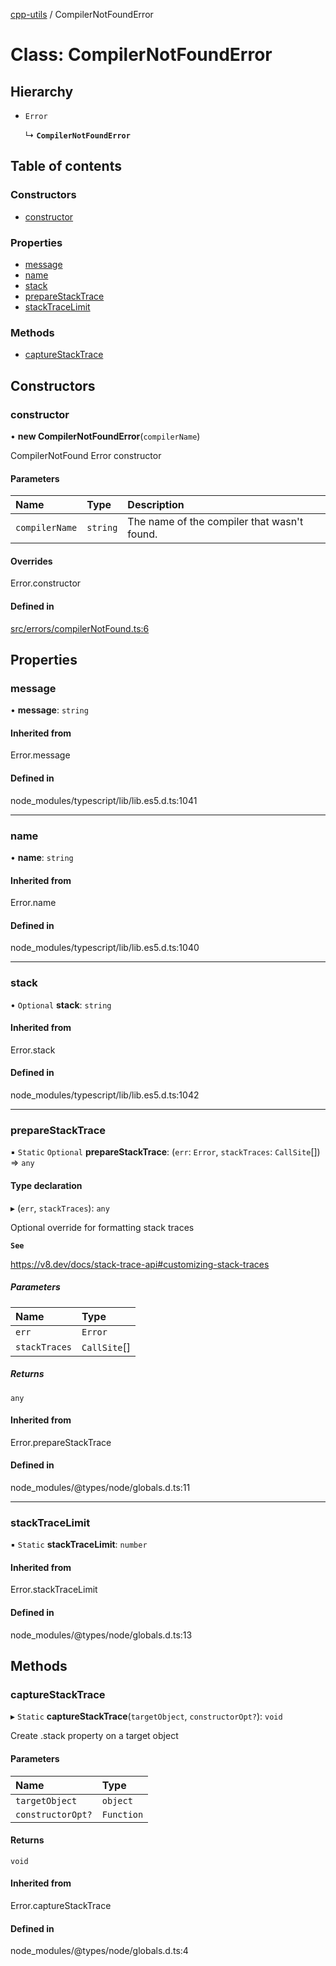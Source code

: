 [cpp-utils](../API.md) / CompilerNotFoundError

# Class: CompilerNotFoundError

## Hierarchy

- `Error`

  ↳ **`CompilerNotFoundError`**

## Table of contents

### Constructors

- [constructor](CompilerNotFoundError.md#constructor)

### Properties

- [message](CompilerNotFoundError.md#message)
- [name](CompilerNotFoundError.md#name)
- [stack](CompilerNotFoundError.md#stack)
- [prepareStackTrace](CompilerNotFoundError.md#preparestacktrace)
- [stackTraceLimit](CompilerNotFoundError.md#stacktracelimit)

### Methods

- [captureStackTrace](CompilerNotFoundError.md#capturestacktrace)

## Constructors

### constructor

• **new CompilerNotFoundError**(`compilerName`)

CompilerNotFound Error constructor

#### Parameters

| Name | Type | Description |
| :------ | :------ | :------ |
| `compilerName` | `string` | The name of the compiler that wasn't found. |

#### Overrides

Error.constructor

#### Defined in

[src/errors/compilerNotFound.ts:6](https://github.com/synthetic-borealis/cpp-utils.js/blob/3d07fd4/src/errors/compilerNotFound.ts#L6)

## Properties

### message

• **message**: `string`

#### Inherited from

Error.message

#### Defined in

node_modules/typescript/lib/lib.es5.d.ts:1041

___

### name

• **name**: `string`

#### Inherited from

Error.name

#### Defined in

node_modules/typescript/lib/lib.es5.d.ts:1040

___

### stack

• `Optional` **stack**: `string`

#### Inherited from

Error.stack

#### Defined in

node_modules/typescript/lib/lib.es5.d.ts:1042

___

### prepareStackTrace

▪ `Static` `Optional` **prepareStackTrace**: (`err`: `Error`, `stackTraces`: `CallSite`[]) => `any`

#### Type declaration

▸ (`err`, `stackTraces`): `any`

Optional override for formatting stack traces

**`See`**

https://v8.dev/docs/stack-trace-api#customizing-stack-traces

##### Parameters

| Name | Type |
| :------ | :------ |
| `err` | `Error` |
| `stackTraces` | `CallSite`[] |

##### Returns

`any`

#### Inherited from

Error.prepareStackTrace

#### Defined in

node_modules/@types/node/globals.d.ts:11

___

### stackTraceLimit

▪ `Static` **stackTraceLimit**: `number`

#### Inherited from

Error.stackTraceLimit

#### Defined in

node_modules/@types/node/globals.d.ts:13

## Methods

### captureStackTrace

▸ `Static` **captureStackTrace**(`targetObject`, `constructorOpt?`): `void`

Create .stack property on a target object

#### Parameters

| Name | Type |
| :------ | :------ |
| `targetObject` | `object` |
| `constructorOpt?` | `Function` |

#### Returns

`void`

#### Inherited from

Error.captureStackTrace

#### Defined in

node_modules/@types/node/globals.d.ts:4
